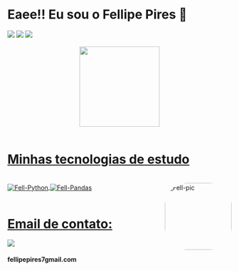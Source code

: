 <h1>Eaee!! Eu sou o Fellipe Pires 🤞</h1>
<div> 
  <a href="https://instagram.com/fell_pires" target="_blank"><img src="https://img.shields.io/badge/-Instagram-%23E4405F?style=for-the-badge&logo=instagram&logoColor=white" target="_blank"></a>
  <a href="https://www.linkedin.com/in/fellipepcarvalho" target="_blank"><img src="https://img.shields.io/badge/-LinkedIn-%230077B5?style=for-the-badge&logo=linkedin&logoColor=white" target="_blank"></a> 
  <a href="https://api.whatsapp.com/send?phone=5511949971949&text=Converse%20com%20o%20Fellipe%20P%20Carvalho" target="_blank"><img src="https://img.shields.io/badge/WhatsApp-25D366?style=for-the-badge&logo=whatsapp&logoColor=white" target="_blank"></a>   
</div>
<br/>
<div align="center">
  <a href="https://github.com/FellipePCarvalho">
  <img height="180em" src="https://github-readme-stats.vercel.app/api?username=fellipepcarvalho&show_icons=true&theme=merko&include_all_commits=true&count_private=true"/>
</div>
</br>
<h1>Minhas tecnologias de estudo</h1>
<div style="display: inline_block"><br>
  <img align="center" alt="Fell-Python"  src="https://img.shields.io/badge/Python-3776AB?style=for-the-badge&logo=python&logoColor=white">
  <img align="center" alt="Fell-Pandas"  src="https://img.shields.io/badge/pandas-%23150458.svg?style=for-the-badge&logo=pandas&logoColor=white"> 
  <!-- SITE PRA PEGAR OS ICONS https://devicon.dev/-->
  <img align="right" alt="Fell-pic" height="150" style="border-radius:50px;" src="https://miro.medium.com/max/480/1*Bj1lk3h9FKTjTHIpMCVUjw.gif">
</div>
</br>
<h1>Email de contato:</h1>
<a href="https://instagram.com/fell_pires" target="_blank"><img src="https://img.shields.io/badge/Gmail-D14836?style=for-the-badge&logo=gmail&logoColor=white" target="_blank"></a><h4>fellipepires7gmail.com</h4>
